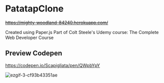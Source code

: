 # PatatapClone

~~https://mighty-woodland-84240.herokuapp.com/~~

Created using Paper.js
Part of Colt Steele's Udemy course: The Complete Web Developer Course 

## Preview Codepen 
https://codepen.io/Scapigliata/pen/QWpbYpY

![ezgif-3-cf93b43351ae](https://user-images.githubusercontent.com/51413472/117644942-4e2b5d00-b18a-11eb-9e46-96911f2d7f4b.gif)
